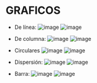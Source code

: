 # GRAFICOS

- De línea:
![image](https://user-images.githubusercontent.com/79501343/110198993-4070f880-7e24-11eb-9d62-30dac8fedcf3.png)
![image](https://user-images.githubusercontent.com/79501343/110199006-48c93380-7e24-11eb-9ece-70a1bb719757.png)

- De columna:
![image](https://user-images.githubusercontent.com/79501343/110199036-5f6f8a80-7e24-11eb-9941-a764312a26e3.png)
![image](https://user-images.githubusercontent.com/79501343/110199046-6c8c7980-7e24-11eb-842a-2eb066f36c57.png)

- Circulares
![image](https://user-images.githubusercontent.com/79501343/110199049-72825a80-7e24-11eb-9e4f-5a711b0da974.png)
![image](https://user-images.githubusercontent.com/79501343/110199061-7ca45900-7e24-11eb-9cec-303dac24bdf3.png)

- Dispersión:
![image](https://user-images.githubusercontent.com/79501343/110199071-8332d080-7e24-11eb-964b-acb77d38ec78.png)
![image](https://user-images.githubusercontent.com/79501343/110199082-8d54cf00-7e24-11eb-9bc7-099015541d34.png)

- Barra:
![image](https://user-images.githubusercontent.com/79501343/110199087-95147380-7e24-11eb-9359-a7047b112a53.png)
![image](https://user-images.githubusercontent.com/79501343/110199092-9ba2eb00-7e24-11eb-9123-ffcbec4a6b24.png)






